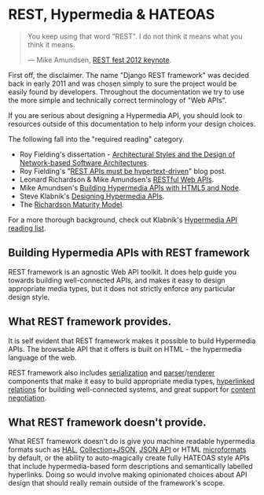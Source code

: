 # REST, Hypermedia & HATEOAS

> You keep using that word "REST". I do not think it means what you think it means.
>
> — Mike Amundsen, [REST fest 2012 keynote][cite].

First off, the disclaimer. The name "Django REST framework" was decided back in early 2011 and was chosen simply to sure the project would be easily found by developers. Throughout the documentation we try to use the more simple and technically correct terminology of "Web APIs".

If you are serious about designing a Hypermedia API, you should look to resources outside of this documentation to help inform your design choices.

The following fall into the "required reading" category.

- Roy Fielding's dissertation - [Architectural Styles and the Design of Network-based Software Architectures][dissertation].
- Roy Fielding's "[REST APIs must be hypertext-driven][hypertext-driven]" blog post.
- Leonard Richardson & Mike Amundsen's [RESTful Web APIs][restful-web-apis].
- Mike Amundsen's [Building Hypermedia APIs with HTML5 and Node][building-hypermedia-apis].
- Steve Klabnik's [Designing Hypermedia APIs][designing-hypermedia-apis].
- The [Richardson Maturity Model][maturitymodel].

For a more thorough background, check out Klabnik's [Hypermedia API reading list][readinglist].

## Building Hypermedia APIs with REST framework

REST framework is an agnostic Web API toolkit. It does help guide you towards building well-connected APIs, and makes it easy to design appropriate media types, but it does not strictly enforce any particular design style.

## What REST framework provides.

It is self evident that REST framework makes it possible to build Hypermedia APIs. The browsable API that it offers is built on HTML - the hypermedia language of the web.

REST framework also includes [serialization] and [parser]/[renderer] components that make it easy to build appropriate media types, [hyperlinked relations][fields] for building well-connected systems, and great support for [content negotiation][conneg].

## What REST framework doesn't provide.

What REST framework doesn't do is give you machine readable hypermedia formats such as [HAL], [Collection+JSON][collection], [JSON API][json-api] or HTML [microformats] by default, or the ability to auto-magically create fully HATEOAS style APIs that include hypermedia-based form descriptions and semantically labelled hyperlinks. Doing so would involve making opinionated choices about API design that should really remain outside of the framework's scope.

[building-hypermedia-apis]: https://www.amazon.com/Building-Hypermedia-APIs-HTML5-Node/dp/1449306578
[cite]: https://vimeo.com/channels/restfest/49503453
[collection]: http://www.amundsen.com/media-types/collection/
[conneg]: ../api-guide/content-negotiation.md
[designing-hypermedia-apis]: http://designinghypermediaapis.com/
[dissertation]: https://www.ics.uci.edu/~fielding/pubs/dissertation/top.htm
[fields]: ../api-guide/fields.md
[hal]: http://stateless.co/hal_specification.html
[hypertext-driven]: https://roy.gbiv.com/untangled/2008/rest-apis-must-be-hypertext-driven
[json-api]: http://jsonapi.org/
[maturitymodel]: https://martinfowler.com/articles/richardsonMaturityModel.html
[microformats]: http://microformats.org/wiki/Main_Page
[parser]: ../api-guide/parsers.md
[readinglist]: http://blog.steveklabnik.com/posts/2012-02-27-hypermedia-api-reading-list
[renderer]: ../api-guide/renderers.md
[restful-web-apis]: http://restfulwebapis.org/
[serialization]: ../api-guide/serializers.md
